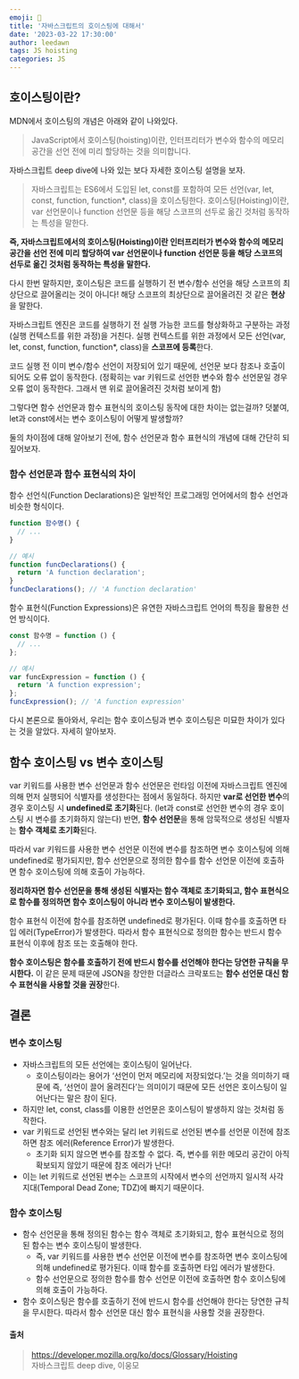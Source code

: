 ```yaml
---
emoji: 🎣
title: '자바스크립트의 호이스팅에 대해서'
date: '2023-03-22 17:30:00'
author: leedawn
tags: JS hoisting
categories: JS
---
```


## 호이스팅이란?

MDN에서 호이스팅의 개념은 아래와 같이 나와있다.

> JavaScript에서 호이스팅(hoisting)이란, 인터프리터가 변수와 함수의 메모리 공간을 선언 전에 미리 할당하는 것을 의미합니다.

자바스크립트 deep dive에 나와 있는 보다 자세한 호이스팅 설명을 보자.

> 자바스크립트는 ES6에서 도입된 let, const를 포함하여 모든 선언(var, let, const, function, function\*, class)을 호이스팅한다. 호이스팅(Hoisting)이란, var 선언문이나 function 선언문 등을 해당 스코프의 선두로 옮긴 것처럼 동작하는 특성을 말한다.

**즉, 자바스크립트에서의 호이스팅(Hoisting)이란 인터프리터가 변수와 함수의 메모리 공간을 선언 전에 미리 할당하여 var 선언문이나 function 선언문 등을 해당 스코프의 선두로 옮긴 것처럼 동작하는 특성을 말한다.**

다시 한번 말하지만, 호이스팅은 코드를 실행하기 전 변수/함수 선언을 해당 스코프의 최상단으로 끌어올리는 것이 아니다! 해당 스코프의 최상단으로 끌어올려진 것 같은 **현상**을 말한다.

자바스크립트 엔진은 코드를 실행하기 전 실행 가능한 코드를 형상화하고 구분하는 과정(실행 컨텍스트를 위한 과정)을 거친다. 실행 컨텍스트를 위한 과정에서 모든 선언(var, let, const, function, function\*, class)을 **스코프에 등록**한다.

코드 실행 전 이미 변수/함수 선언이 저장되어 있기 때문에, 선언문 보다 참조나 호출이 되어도 오류 없이 동작한다. (정확히는 var 키워드로 선언한 변수와 함수 선언문일 경우 오류 없이 동작한다. 그래서 맨 위로 끌어올려진 것처럼 보이게 함)

그렇다면 함수 선언문과 함수 표현식의 호이스팅 동작에 대한 차이는 없는걸까? 덧붙여, let과 const에서는 변수 호이스팅이 어떻게 발생할까?

둘의 차이점에 대해 알아보기 전에, 함수 선언문과 함수 표현식의 개념에 대해 간단히 되짚어보자.

### 함수 선언문과 함수 표현식의 차이

함수 선언식(Function Declarations)은 일반적인 프로그래밍 언어에서의 함수 선언과 비슷한 형식이다.

```javascript
function 함수명() {
  // ...
}
```

```javascript
// 예시
function funcDeclarations() {
  return 'A function declaration';
}
funcDeclarations(); // 'A function declaration'
```

함수 표현식(Function Expressions)은 유연한 자바스크립트 언어의 특징을 활용한 선언 방식이다.

```javascript
const 함수명 = function () {
  // ...
};
```

```javascript
// 예시
var funcExpression = function () {
  return 'A function expression';
};
funcExpression(); // 'A function expression'
```

다시 본론으로 돌아와서, 우리는 함수 호이스팅과 변수 호이스팅은 미묘한 차이가 있다는 것을 알았다. 자세히 알아보자.

## 함수 호이스팅 vs 변수 호이스팅

var 키워드를 사용한 변수 선언문과 함수 선언문은 런타임 이전에 자바스크립트 엔진에 의해 먼저 실행되어 식별자를 생성한다는 점에서 동일하다. 하지만 **var로 선언한 변수**의 경우 호이스팅 시 **undefined로 초기화**된다. (let과 const로 선언한 변수의 경우 호이스팅 시 변수를 초기화하지 않는다) 반면, **함수 선언문**을 통해 암묵적으로 생성된 식별자는 **함수 객체로 초기화**된다.

따라서 var 키워드를 사용한 변수 선언문 이전에 변수를 참조하면 변수 호이스팅에 의해 undefined로 평가되지만, 함수 선언문으로 정의한 함수를 함수 선언문 이전에 호출하면 함수 호이스팅에 의해 호출이 가능하다.

**정리하자면 함수 선언문을 통해 생성된 식별자는 함수 객체로 초기화되고, 함수 표현식으로 함수를 정의하면 함수 호이스팅이 아니라 변수 호이스팅이 발생한다.**

함수 표현식 이전에 함수를 참조하면 undefined로 평가된다. 이때 함수를 호출하면 타입 에러(TypeError)가 발생한다. 따라서 함수 표현식으로 정의한 함수는 반드시 함수 표현식 이후에 참조 또는 호출해야 한다.

**함수 호이스팅은 함수를 호출하기 전에 반드시 함수를 선언해야 한다는 당연한 규칙을 무시한다.** 이 같은 문제 때문에 JSON을 창안한 더글라스 크락포드는 **함수 선언문 대신 함수 표현식을 사용할 것을 권장**한다.

## 결론

### 변수 호이스팅

- 자바스크립트의 모든 선언에는 호이스팅이 일어난다.
  - 호이스팅이라는 용어가 ‘선언이 먼저 메모리에 저장되었다.’는 것을 의미하기 때문에 즉, ‘선언이 끌어 올려진다’는 의미이기 때문에 모든 선언은 호이스팅이 일어난다는 말은 참이 된다.
- 하지만 let, const, class를 이용한 선언문은 호이스팅이 발생하지 않는 것처럼 동작한다.
- var 키워드로 선언된 변수와는 달리 let 키워드로 선언된 변수를 선언문 이전에 참조하면 참조 에러(Reference Error)가 발생한다.
  - 초기화 되지 않으면 변수를 참조할 수 없다. 즉, 변수를 위한 메모리 공간이 아직 확보되지 않았기 때문에 참조 에러가 난다!
- 이는 let 키워드로 선언된 변수는 스코프의 시작에서 변수의 선언까지 일시적 사각지대(Temporal Dead Zone; TDZ)에 빠지기 때문이다.

### 함수 호이스팅

- 함수 선언문을 통해 정의된 함수는 함수 객체로 초기화되고, 함수 표현식으로 정의된 함수는 변수 호이스팅이 발생한다.
  - 즉, var 키워드를 사용한 변수 선언문 이전에 변수를 참조하면 변수 호이스팅에 의해 undefined로 평가된다. 이때 함수를 호출하면 타입 에러가 발생한다.
  - 함수 선언문으로 정의한 함수를 함수 선언문 이전에 호출하면 함수 호이스팅에 의해 호출이 가능하다.
- 함수 호이스팅은 함수를 호출하기 전에 반드시 함수를 선언해야 한다는 당연한 규칙을 무시한다. 따라서 함수 선언문 대신 함수 표현식을 사용할 것을 권장한다.

#### 출처

> https://developer.mozilla.org/ko/docs/Glossary/Hoisting  
> 자바스크립트 deep dive, 이웅모
